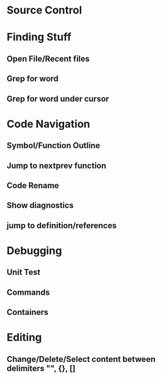 # Source Control

# Finding Stuff
## Open File/Recent files
## Grep for word
## Grep for word under cursor

# Code Navigation
## Symbol/Function Outline
## Jump to nextprev function
## Code Rename
## Show diagnostics
## jump to definition/references

# Debugging
## Unit Test
## Commands
## Containers

# Editing
## Change/Delete/Select content between delimiters "", {}, []



